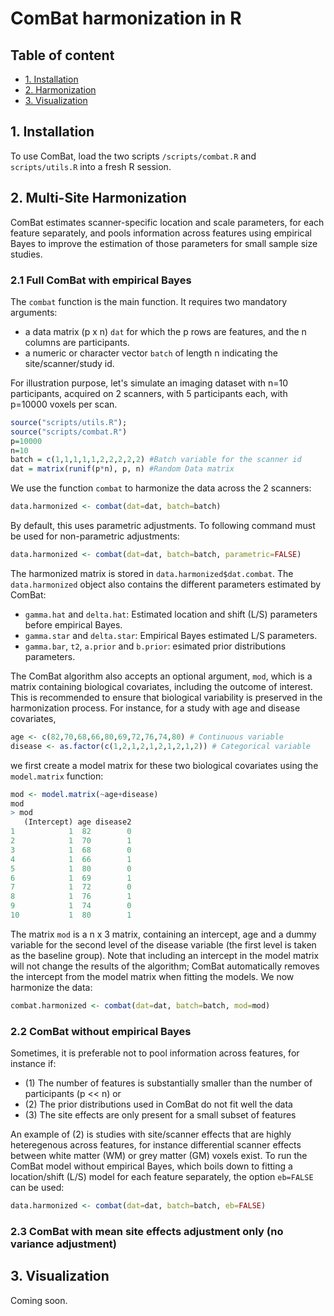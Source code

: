 # ComBat harmonization in R

## Table of content
- [1. Installation](#id-section1)
- [2. Harmonization](#id-section2)
- [3. Visualization](#id-section3)

<div id='id-section1'/>

## 1. Installation
 
To use ComBat, load the two scripts `/scripts/combat.R` and `scripts/utils.R` into a fresh R session. 

<div id='id-section2'/>

## 2. Multi-Site Harmonization

ComBat estimates scanner-specific location and scale parameters, for each feature separately, and pools information across features using empirical Bayes to improve the estimation of those parameters for small sample size studies.  

### 2.1 Full ComBat with empirical Bayes

The  `combat` function is the main function. It requires two mandatory arguments:
- a data matrix (p x n) `dat` for which the p rows are features, and the n columns are participants. 
- a numeric or character vector `batch` of length n indicating the site/scanner/study id. 

For illustration purpose, let's simulate an imaging dataset with n=10 participants, acquired on 2 scanners, with 5 participants each, with p=10000 voxels per scan. 

```r
source("scripts/utils.R");
source("scripts/combat.R")
p=10000
n=10
batch = c(1,1,1,1,1,2,2,2,2,2) #Batch variable for the scanner id
dat = matrix(runif(p*n), p, n) #Random Data matrix
```
We use the function `combat` to harmonize the data across the 2 scanners:

```r
data.harmonized <- combat(dat=dat, batch=batch)
```
By default, this uses parametric adjustments. To following command must be used for non-parametric adjustments:
```r
data.harmonized <- combat(dat=dat, batch=batch, parametric=FALSE)
```

The harmonized matrix is stored in `data.harmonized$dat.combat`. The `data.harmonized` object also contains the different parameters estimated by ComBat:
- `gamma.hat` and `delta.hat`: Estimated location and shift (L/S) parameters before empirical Bayes.
- `gamma.star` and `delta.star`: Empirical Bayes estimated L/S parameters.
- `gamma.bar`, `t2`, `a.prior` and `b.prior`: esimated prior distributions parameters.

The ComBat algorithm also accepts an optional argument, `mod`, which is a matrix containing biological covariates, including the outcome of interest. This is recommended to ensure that biological variability is preserved in the harmonization process. For instance, for a study with age and disease covariates,
```r
age <- c(82,70,68,66,80,69,72,76,74,80) # Continuous variable
disease <- as.factor(c(1,2,1,2,1,2,1,2,1,2)) # Categorical variable
```
we first create a model matrix for these two biological covariates using the `model.matrix` function:
```r
mod <- model.matrix(~age+disease)
mod
> mod
   (Intercept) age disease2
1            1  82        0
2            1  70        1
3            1  68        0
4            1  66        1
5            1  80        0
6            1  69        1
7            1  72        0
8            1  76        1
9            1  74        0
10           1  80        1
```
The matrix `mod` is a n x 3 matrix, containing an intercept, age and a dummy variable for the second level of the disease variable (the first level is taken as the baseline group). Note that including an intercept in the model matrix will not change the results of the algorithm; ComBat automatically removes the intercept from the model matrix when fitting the models. We now harmonize the data:

```r
combat.harmonized <- combat(dat=dat, batch=batch, mod=mod)
```

### 2.2 ComBat without empirical Bayes

Sometimes, it is preferable not to pool information across features, for instance if:
- (1) The number of features is substantially smaller than the number of participants (p << n) or
- (2) The prior distributions used in ComBat do not fit well the data
- (3) The site effects are only present for a small subset of features

An example of (2) is studies with site/scanner effects that are highly heteregenous across features, for instance differential scanner effects between white matter (WM) or grey matter (GM) voxels exist. To run the ComBat model without empirical Bayes, which boils down to fitting a location/shift (L/S) model for each feature separately, the option `eb=FALSE` can be used:

```r
data.harmonized <- combat(dat=dat, batch=batch, eb=FALSE)
```


### 2.3 ComBat with mean site effects adjustment only (no variance adjustment) 



<div id='id-section3'/>

## 3. Visualization

Coming soon.



